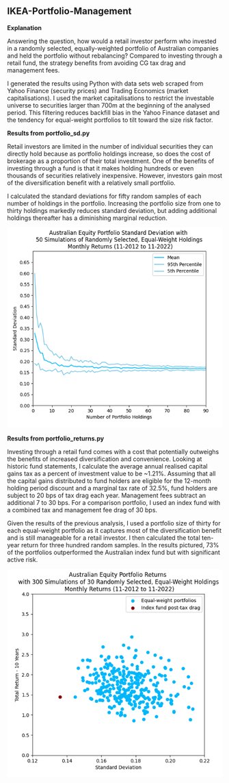 ## IKEA-Portfolio-Management

**Explanation**

Answering the question, how would a retail investor perform who invested in a randomly selected, equally-weighted portfolio of Australian companies and held the portfolio without rebalancing? Compared to investing through a retail fund, the strategy benefits from avoiding CG tax drag and management fees.

I generated the results using Python with data sets web scraped from Yahoo Finance (security prices) and Trading Economics (market capitalisations). I used the market capitalisations to restrict the investable universe to securities larger than 700m at the beginning of the analysed period. This filtering reduces backfill bias in the Yahoo Finance dataset and the tendency for equal-weight portfolios to tilt toward the size risk factor.

**Results from portfolio_sd.py**

Retail investors are limited in the number of individual securities they can directly hold because as portfolio holdings increase, so does the cost of brokerage as a proportion of their total investment. One of the benefits of investing through a fund is that it makes holding hundreds or even thousands of securities relatively inexpensive. However, investors gain most of the diversification benefit with a relatively small portfolio. 

I calculated the standard deviations for fifty random samples of each number of holdings in the portfolio. Increasing the portfolio size from one to thirty holdings markedly reduces standard deviation, but adding additional holdings thereafter has a diminishing marginal reduction.


![](image1.png)

**Results from portfolio_returns.py**

Investing through a retail fund comes with a cost that potentially outweighs the benefits of increased diversification and convenience. Looking at historic fund statements, I calculate the average annual realised capital gains tax as a percent of investment value to be ~1.21%. Assuming that all the capital gains distributed to fund holders are eligible for the 12-month holding period discount and a marginal tax rate of 32.5%, fund holders are subject to 20 bps of tax drag each year. Management fees subtract an additional 7 to 30 bps. For a comparison portfolio, I used an index fund with a combined tax and management fee drag of 30 bps. 

Given the results of the previous analysis, I used a portfolio size of thirty for each equal-weight portfolio as it captures most of the diversification benefit and is still manageable for a retail investor. I then calculated the total ten-year return for three hundred random samples. In the results pictured, 73% of the portfolios outperformed the Australian index fund but with significant active risk. 

![](image2.png)
